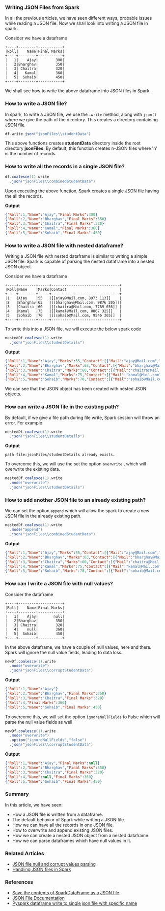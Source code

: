 ### Writing JSON Files from Spark

In all the previous articles, we have seen different ways, probable issues while reading a JSON file. 
Now we shall look into writing a JSON file in spark.

Consider we have a dataframe
```text
+----+--------+-----------+
|Roll|    Name|Final Marks|
+----+--------+-----------+
|   1|    Ajay|        300|
|   2|Bharghav|        350|
|   3| Chaitra|        320|
|   4|   Kamal|        360|
|   5|  Sohaib|        450|
+----+--------+-----------+
```
We shall see how to write the above dataframe into JSON files in Spark.

### How to write a JSON file?
In spark, to write a JSON file, we use the `.write` method, along with `json()` where we give the path of the directory. This creates a directory containing JSON file.
```scala
df.write.json("jsonFiles\\studentData")
```
This above functions creates **studentData** directory inside the root directory **jsonFiles**. By default, this function creates n-JSON files where 'n' is the number of records.

### How to write all the records in a single JSON file?
```scala
df.coalesce(1).write
  .json("jsonFiles\\combinedStudentData")
```
Upon executing the above function, Spark creates a single JSON file having the all the records.

**Output**
```json
{"Roll":1,"Name":"Ajay","Final Marks":300}
{"Roll":2,"Name":"Bharghav","Final Marks":350}
{"Roll":3,"Name":"Chaitra","Final Marks":320}
{"Roll":4,"Name":"Kamal","Final Marks":360}
{"Roll":5,"Name":"Sohaib","Final Marks":450}
```

### How to write a JSON file with nested dataframe?
Writing a JSON file with nested dataframe is similar to writing a simple JSON file. Spark is capable of parsing the nested dataframe into a nested JSON object.

Consider we have a dataframe 
```text
+----+--------+-----+-------------------------------+
|Roll|Name    |Marks|Contact                        |
+----+--------+-----+-------------------------------+
|1   |Ajay    |55   |[[ajay@Mail.com, 8973 113]]    |
|2   |Bharghav|63   |[[bharghav@Mail.com, 9876 205]]|
|3   |Chaitra |60   |[[chaitra@Mail.com, 7789 656]] |
|4   |Kamal   |75   |[[kamal@Mail.com, 8867 325]]   |
|5   |Sohaib  |70   |[[sohaib@Mail.com, 9546 365]]  |
+----+--------+-----+-------------------------------+
```
To write this into a JSON file, we will execute the below spark code
```scala
nestedDf.coalesce(1).write
  .json("jsonFiles\\studentDetails")
```
**Output**
```json
{"Roll":1,"Name":"Ajay","Marks":55,"Contact":[{"Mail":"ajay@Mail.com","Mobile":"8973 113"}]}
{"Roll":2,"Name":"Bharghav","Marks":63,"Contact":[{"Mail":"bharghav@Mail.com","Mobile":"9876 205"}]}
{"Roll":3,"Name":"Chaitra","Marks":60,"Contact":[{"Mail":"chaitra@Mail.com","Mobile":"7789 656"}]}
{"Roll":4,"Name":"Kamal","Marks":75,"Contact":[{"Mail":"kamal@Mail.com","Mobile":"8867 325"}]}
{"Roll":5,"Name":"Sohaib","Marks":70,"Contact":[{"Mail":"sohaib@Mail.com","Mobile":"9546 365"}]}
```
We can see that the JSON object has been created with nested JSON objects.

### How can write a JSON file in the existing path?
By default, if we give a file path during file write, Spark session will throw an error. For example
```scala
nestedDf.coalesce(1).write
  .json("jsonFiles\\studentDetails")
```
**Output**
```text
path file:jsonFiles/studentDetails already exists.
```
To overcome this, we will use the set the option `overwrite` , which will overwrite the existing data.
```scala
nestedDf.coalesce(1).write
  .mode("overwrite")
  .json("jsonFiles\\studentDetails")
```

### How to add another JSON file to an already existing path?
We can set the option `append` which will allow the spark to create a new JSON file in the already existing path.
```scala
nestedDf.coalesce(1).write
  .mode("append") 
  .json("jsonFiles\\combinedStudentData")
```
**Output**
```json
{"Roll":1,"Name":"Ajay","Marks":55,"Contact":[{"Mail":"ajay@Mail.com","Mobile":"8973 113"}]}
{"Roll":2,"Name":"Bharghav","Marks":63,"Contact":[{"Mail":"bharghav@Mail.com","Mobile":"9876 205"}]}
{"Roll":3,"Name":"Chaitra","Marks":60,"Contact":[{"Mail":"chaitra@Mail.com","Mobile":"7789 656"}]}
{"Roll":4,"Name":"Kamal","Marks":75,"Contact":[{"Mail":"kamal@Mail.com","Mobile":"8867 325"}]}
{"Roll":5,"Name":"Sohaib","Marks":70,"Contact":[{"Mail":"sohaib@Mail.com","Mobile":"9546 365"}]}
```

### How can I write a JSON file with null values?
Consider the dataframe 
```text
+----+--------+-----------+
|Roll|    Name|Final Marks|
+----+--------+-----------+
|   1|    Ajay|       null|
|   2|Bharghav|        350|
|   3| Chaitra|        320|
|   4|    null|        360|
|   5|  Sohaib|        450|
+----+--------+-----------+
```
In the above dataframe, we have a couple of null values, here and there. Spark will ignore the null value fields, leading to data loss.
```scala
newDf.coalesce(1).write
  .mode("overwrite")
  .json("jsonFiles\\corruptStudentData")
```
**Output**
```json
{"Roll":1,"Name":"Ajay"}
{"Roll":2,"Name":"Bharghav","Final Marks":350}
{"Roll":3,"Name":"Chaitra","Final Marks":320}
{"Roll":4,"Final Marks":360}
{"Roll":5,"Name":"Sohaib","Final Marks":450}
```

To overcome this, we will set the option `ignoreNullFields` to False which will parse the null value fields as well
```scala
newDf.coalesce(1).write
  .mode("overwrite")
  .option("ignoreNullFields","false")
  .json("jsonFiles\\corruptStudentData")
```
**Output**
```json
{"Roll":1,"Name":"Ajay","Final Marks":null}
{"Roll":2,"Name":"Bharghav","Final Marks":350}
{"Roll":3,"Name":"Chaitra","Final Marks":320}
{"Roll":4,"Name":null,"Final Marks":360}
{"Roll":5,"Name":"Sohaib","Final Marks":450}
```

### Summary
In this article, we have seen:
- How a JSON file is written from a dataframe.
- The default behavior of Spark while writing a JSON file.
- How we can have all the records in one JSON file.
- How to overwrite and append existing JSON files.
- How we can create a nested JSON object from a nested dataframe.
- How we can parse dataframes which have null values in it.

### Related Articles
- [JSON file null and corrupt values parsing](@/docs/spark/json-file-null-and-corrupt-value-parsing.md)
- [Handling JSON files in Spark](@/docs/spark/handling-json-files-in-spark.md)

### References
- [Save the contents of SparkDataFrame as a JSON file](https://spark.apache.org/docs/3.5.4/api/R/reference/write.json.html) 
- [JSON File Documentation](https://spark.apache.org/docs/3.5.4/sql-data-sources-json.html)
- [Pyspark dataframe write to single json file with specific name](https://stackoverflow.com/questions/43269244/pyspark-dataframe-write-to-single-json-file-with-specific-name)